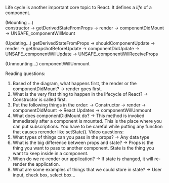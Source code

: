 Life cycle is another important core topic to React. It defines a *life* of a component.

(Mounting ...)                                            
constructor -> getDerivedStateFromProps -> render -> componentDidMount -> UNSAFE_componentWillMount

(Updating...)
getDerivedStateFromProps -> shouldComponentUpdate -> render -> getSnapshotBeforeUpdate
-> componentDidUpdate -> UNSAFE_componentWillUpdate -> UNSAFE_componentWillReceiveProps

(Unmounting...)
componentWillUnmount

Reading questions:
1. Based of the diagram, what happens first, the render or the componentDidMount?
    -> render goes first.
2. What is the very first thing to happen in the lifecycle of React?
    -> Constructor is called first.
3. Put the following things in the order:
    -> Constructor -> render -> componentDidMount -> React Updates -> componentWillUnmount
4. What does componentDidMount do?
    -> This method is invoked immediately after a component is mounted. This is the place where you can put subscriptions. 
       You have to be careful while putting any function that causes rerender like setState().
Video questions:
1. What types of things can you pass in the props?
    -> Any data type
2. What is the big difference between props and state?
    -> Props is the thing you want to pass to another component. State is the thing you want to keep inside in a component.
3. When do we re-render our application?
    -> If state is changed, it will re-render the application.
4. What are some examples of things that we could store in state?
    -> User input, check box, select box... 
